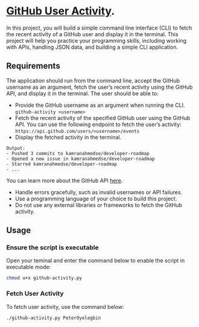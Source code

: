 # [GitHub User Activity](https://roadmap.sh/projects/github-user-activity).
In this project, you will build a simple command line interface (CLI) to fetch the recent activity of a GitHub user and display it in the terminal. This project will help you practice your programming skills, including working with APIs, handling JSON data, and building a simple CLI application.


## Requirements
The application should run from the command line, accept the GitHub username as an argument, fetch the user’s recent activity using the GitHub API, and display it in the terminal. The user should be able to:
- Provide the GitHub username as an argument when running the CLI.
`github-activity <username>`
- Fetch the recent activity of the specified GitHub user using the GitHub API. You can use the following endpoint to fetch the user’s activity:
`https://api.github.com/users/<username>/events`
- Display the fetched activity in the terminal.
```
Output:
- Pushed 3 commits to kamranahmedse/developer-roadmap
- Opened a new issue in kamranahmedse/developer-roadmap
- Starred kamranahmedse/developer-roadmap
- ...
```
You can learn more about the GitHub API [here](https://docs.github.com/en/rest/activity/events?apiVersion=2022-11-28).
- Handle errors gracefully, such as invalid usernames or API failures.
- Use a programming language of your choice to build this project.
- Do not use any external libraries or frameworks to fetch the GitHub activity.


## Usage
### Ensure the script is executable
Open your teminal and enter the command below to enable the script in executable mode:
```bash
chmod u+x github-activity.py
```

### Fetch User Activity
To fetch user activity, use the command below:
```bash
./github-activity.py PeterOyelegbin
```
